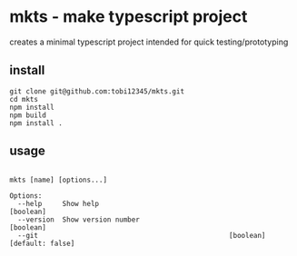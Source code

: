 # mkts - make typescript project

creates a minimal typescript project intended for quick testing/prototyping

## install

```
git clone git@github.com:tobi12345/mkts.git
cd mkts
npm install
npm build
npm install .
```

## usage

```

mkts [name] [options...]

Options:
  --help     Show help                                                 [boolean]
  --version  Show version number                                       [boolean]
  --git                                               [boolean] [default: false]

```